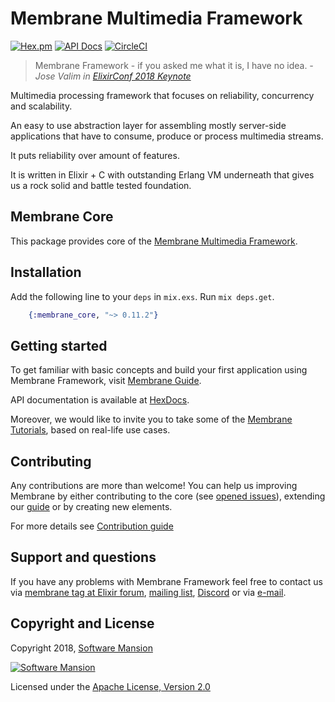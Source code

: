 # Membrane Multimedia Framework

[![Hex.pm](https://img.shields.io/hexpm/v/membrane_core.svg)](https://hex.pm/packages/membrane_core)
[![API Docs](https://img.shields.io/badge/api-docs-yellow.svg?style=flat)](https://hexdocs.pm/membrane_core/)
[![CircleCI](https://circleci.com/gh/membraneframework/membrane_core.svg?style=svg)](https://circleci.com/gh/membraneframework/membrane_core)

> Membrane Framework - if you asked me what it is, I have no idea. _- Jose Valim in [ElixirConf 2018 Keynote](https://www.youtube.com/watch?v=m7TWMFtDwHg&feature=youtu.be&t=11m18s)_

Multimedia processing framework that focuses on reliability, concurrency and scalability.

An easy to use abstraction layer for assembling mostly server-side applications that have to consume, produce or process multimedia streams.

It puts reliability over amount of features.

It is written in Elixir + C with outstanding Erlang VM underneath that gives us a rock solid and battle tested foundation.

## Membrane Core

This package provides core of the [Membrane Multimedia Framework](https://membrane.stream).

## Installation

Add the following line to your `deps` in `mix.exs`. Run `mix deps.get`.

```elixir
	{:membrane_core, "~> 0.11.2"}
```

## Getting started

To get familiar with basic concepts and build your first application using Membrane Framework, visit [Membrane Guide](https://membrane.stream/guide).

API documentation is available at [HexDocs](https://hexdocs.pm/membrane_core/).

Moreover, we would like to invite you to take some of the [Membrane Tutorials](https://membrane.stream/learn), based on real-life use cases.

## Contributing

Any contributions are more than welcome! You can help us improving Membrane by either contributing to the core (see [opened issues](https://github.com/membraneframework/membrane-core/issues)), extending our [guide](https://github.com/membraneframework/guide) or by creating new elements.

For more details see [Contribution guide](CONTRIBUTING.md)

## Support and questions

If you have any problems with Membrane Framework feel free to contact us via [membrane tag at Elixir forum](https://elixirforum.com/tag/membrane), [mailing list](https://groups.google.com/forum/#!forum/membrane-framework), [Discord](https://discord.gg/nwnfVSY) or via [e-mail](mailto:info@membraneframework.org).

## Copyright and License

Copyright 2018, [Software Mansion](https://swmansion.com/?utm_source=git&utm_medium=readme&utm_campaign=membrane)

[![Software Mansion](https://logo.swmansion.com/logo?color=white&variant=desktop&width=200&tag=membrane-github)](https://swmansion.com/?utm_source=git&utm_medium=readme&utm_campaign=membrane)

Licensed under the [Apache License, Version 2.0](LICENSE)
